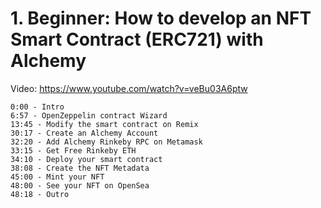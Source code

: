 # 1. Beginner: How to develop an NFT Smart Contract (ERC721) with Alchemy

Video: https://www.youtube.com/watch?v=veBu03A6ptw

```
0:00 - Intro
6:57 - OpenZeppelin contract Wizard
13:45 - Modify the smart contract on Remix
30:17 - Create an Alchemy Account
32:20 - Add Alchemy Rinkeby RPC on Metamask
33:15 - Get Free Rinkeby ETH
34:10 - Deploy your smart contract
38:08 - Create the NFT Metadata
45:00 - Mint your NFT
48:00 - See your NFT on OpenSea
48:18 - Outro
```
